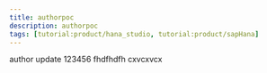 ```yaml
---
title: authorpoc
description: authorpoc
tags: [tutorial:product/hana_studio, tutorial:product/sapHana]
---
```

author update 123456 fhdfhdfh cxvcxvcx
